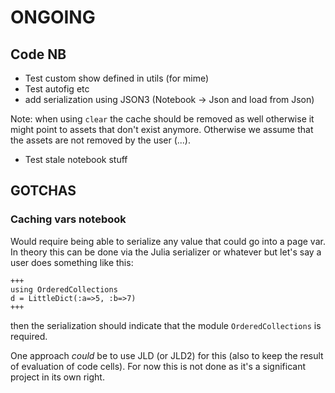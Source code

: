 # ONGOING

## Code NB

- Test custom show defined in utils (for mime)
- Test autofig etc
- add serialization using JSON3 (Notebook -> Json and load from Json)

Note: when using `clear` the cache should be removed as well otherwise it might point to assets that don't exist anymore. Otherwise we assume that the assets are not removed by the user (...).

- Test stale notebook stuff

## GOTCHAS

### Caching vars notebook

Would require being able to serialize any value that could go into a page var. In theory this can be done via the Julia serializer or whatever but let's say a user does something like this:

```
+++
using OrderedCollections
d = LittleDict(:a=>5, :b=>7)
+++
```

then the serialization should indicate that the module `OrderedCollections` is required.

One approach *could* be to use JLD (or JLD2) for this (also to keep the result of evaluation of code cells). For now this is not done as it's a significant project in its own right.
